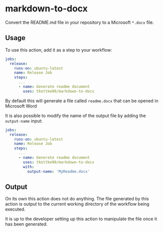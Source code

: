 # markdown-to-docx

Convert the README.md file in your repository to a Microsoft `*.docx` file.

## Usage

To use this action, add it as a step to your workflow:

```yml
jobs:
  release:
    runs-on: ubuntu-latest
    name: Release Job
    steps:
      ...
      - name: Generate readme document
        uses: tkottke90/markdown-to-docx
```

By default this will generate a file called `readme.docx` that can be opened in Microsoft Word

It is also possible to modify the name of the output file by adding the `output-name` input:

```yml
jobs:
  release:
    runs-on: ubuntu-latest
    name: Release Job
    steps:
      ...
      - name: Generate readme document
        uses: tkottke90/markdown-to-docx
        with:
          output-name: 'MyReadme.docx'
```

## Output

On its own this action does not do anything.  The file generated by this action is output to the current working directory of the workflow being executed.

It is up to the developer setting up this action to manipulate the file once it has been generated.